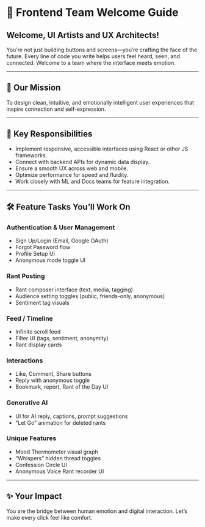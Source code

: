 # 🎨 Frontend Team Welcome Guide

## Welcome, UI Artists and UX Architects!

You're not just building buttons and screens—you’re crafting the face of the future. Every line of code you write helps users feel heard, seen, and connected. Welcome to a team where the interface meets emotion.

---

## 🧭 Our Mission

To design clean, intuitive, and emotionally intelligent user experiences that inspire connection and self-expression.

---

## 💼 Key Responsibilities

- Implement responsive, accessible interfaces using React or other JS frameworks.
- Connect with backend APIs for dynamic data display.
- Ensure a smooth UX across web and mobile.
- Optimize performance for speed and fluidity.
- Work closely with ML and Docs teams for feature integration.

---

## 🛠️ Feature Tasks You’ll Work On

### Authentication & User Management
- Sign Up/Login (Email, Google OAuth)
- Forgot Password flow
- Profile Setup UI
- Anonymous mode toggle UI

### Rant Posting
- Rant composer interface (text, media, tagging)
- Audience setting toggles (public, friends-only, anonymous)
- Sentiment tag visuals

### Feed / Timeline
- Infinite scroll feed
- Filter UI (tags, sentiment, anonymity)
- Rant display cards

### Interactions
- Like, Comment, Share buttons
- Reply with anonymous toggle
- Bookmark, report, Rant of the Day UI

### Generative AI
- UI for AI reply, captions, prompt suggestions
- “Let Go” animation for deleted rants

### Unique Features
- Mood Thermometer visual graph
- “Whispers” hidden thread toggles
- Confession Circle UI
- Anonymous Voice Rant recorder UI

---

## ✨ Your Impact

You are the bridge between human emotion and digital interaction. Let’s make every click feel like comfort.

